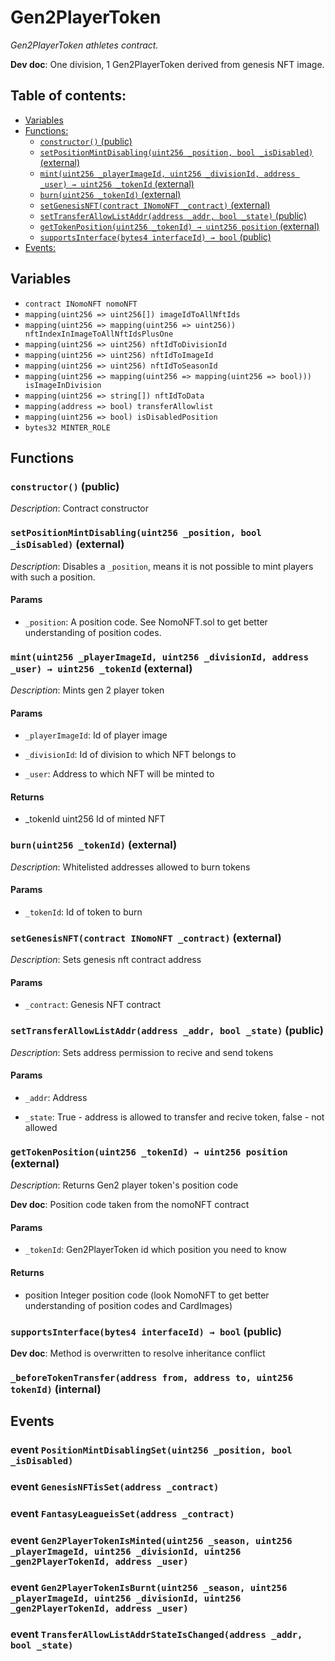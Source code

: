 # Gen2PlayerToken
*Gen2PlayerToken athletes contract.*

**Dev doc**: One division, 1 Gen2PlayerToken derived from genesis NFT image.

## Table of contents:
- [Variables](#variables)
- [Functions:](#functions)
  - [`constructor()` (public) ](#gen2playertoken-constructor--)
  - [`setPositionMintDisabling(uint256 _position, bool _isDisabled)` (external) ](#gen2playertoken-setpositionmintdisabling-uint256-bool-)
  - [`mint(uint256 _playerImageId, uint256 _divisionId, address _user) → uint256 _tokenId` (external) ](#gen2playertoken-mint-uint256-uint256-address-)
  - [`burn(uint256 _tokenId)` (external) ](#gen2playertoken-burn-uint256-)
  - [`setGenesisNFT(contract INomoNFT _contract)` (external) ](#gen2playertoken-setgenesisnft-contract-inomonft-)
  - [`setTransferAllowListAddr(address _addr, bool _state)` (public) ](#gen2playertoken-settransferallowlistaddr-address-bool-)
  - [`getTokenPosition(uint256 _tokenId) → uint256 position` (external) ](#gen2playertoken-gettokenposition-uint256-)
  - [`supportsInterface(bytes4 interfaceId) → bool` (public) ](#gen2playertoken-supportsinterface-bytes4-)
- [Events:](#events)

## Variables <a name="variables"></a>
- `contract INomoNFT nomoNFT`
- `mapping(uint256 => uint256[]) imageIdToAllNftIds`
- `mapping(uint256 => mapping(uint256 => uint256)) nftIndexInImageToAllNftIdsPlusOne`
- `mapping(uint256 => uint256) nftIdToDivisionId`
- `mapping(uint256 => uint256) nftIdToImageId`
- `mapping(uint256 => uint256) nftIdToSeasonId`
- `mapping(uint256 => mapping(uint256 => mapping(uint256 => bool))) isImageInDivision`
- `mapping(uint256 => string[]) nftIdToData`
- `mapping(address => bool) transferAllowlist`
- `mapping(uint256 => bool) isDisabledPosition`
- `bytes32 MINTER_ROLE`

## Functions <a name="functions"></a>

### `constructor()` (public) <a name="gen2playertoken-constructor--"></a>

*Description*: Contract constructor

### `setPositionMintDisabling(uint256 _position, bool _isDisabled)` (external) <a name="gen2playertoken-setpositionmintdisabling-uint256-bool-"></a>

*Description*: Disables a `_position`, means it is not possible to mint players with such a position.



#### Params
 - `_position`: A position code. See NomoNFT.sol to get better understanding of position codes.

### `mint(uint256 _playerImageId, uint256 _divisionId, address _user) → uint256 _tokenId` (external) <a name="gen2playertoken-mint-uint256-uint256-address-"></a>

*Description*: Mints gen 2 player token


#### Params
 - `_playerImageId`: Id of player image

 - `_divisionId`: Id of division to which NFT belongs to

 - `_user`: Address to which NFT will be minted to

#### Returns
 - _tokenId uint256 Id of minted NFT

### `burn(uint256 _tokenId)` (external) <a name="gen2playertoken-burn-uint256-"></a>

*Description*: Whitelisted addresses allowed to burn tokens


#### Params
 - `_tokenId`: Id of token to burn

### `setGenesisNFT(contract INomoNFT _contract)` (external) <a name="gen2playertoken-setgenesisnft-contract-inomonft-"></a>

*Description*: Sets genesis nft contract address


#### Params
 - `_contract`: Genesis NFT contract

### `setTransferAllowListAddr(address _addr, bool _state)` (public) <a name="gen2playertoken-settransferallowlistaddr-address-bool-"></a>

*Description*: Sets address permission to recive and send tokens


#### Params
 - `_addr`: Address

 - `_state`: True - address is allowed to transfer and recive token, false - not allowed

### `getTokenPosition(uint256 _tokenId) → uint256 position` (external) <a name="gen2playertoken-gettokenposition-uint256-"></a>

*Description*: Returns Gen2 player token's position code

**Dev doc**: Position code taken from the nomoNFT contract


#### Params
 - `_tokenId`: Gen2PlayerToken id which position you need to know

#### Returns
 - position Integer position code (look NomoNFT to get better understanding of position codes and
CardImages)

### `supportsInterface(bytes4 interfaceId) → bool` (public) <a name="gen2playertoken-supportsinterface-bytes4-"></a>

**Dev doc**: Method is overwritten to resolve inheritance conflict

### `_beforeTokenTransfer(address from, address to, uint256 tokenId)` (internal) <a name="gen2playertoken-_beforetokentransfer-address-address-uint256-"></a>

## Events <a name="events"></a>
### event `PositionMintDisablingSet(uint256 _position, bool _isDisabled)` <a name="gen2playertoken-positionmintdisablingset-uint256-bool-"></a>


### event `GenesisNFTisSet(address _contract)` <a name="gen2playertoken-genesisnftisset-address-"></a>


### event `FantasyLeagueisSet(address _contract)` <a name="gen2playertoken-fantasyleagueisset-address-"></a>


### event `Gen2PlayerTokenIsMinted(uint256 _season, uint256 _playerImageId, uint256 _divisionId, uint256 _gen2PlayerTokenId, address _user)` <a name="gen2playertoken-gen2playertokenisminted-uint256-uint256-uint256-uint256-address-"></a>


### event `Gen2PlayerTokenIsBurnt(uint256 _season, uint256 _playerImageId, uint256 _divisionId, uint256 _gen2PlayerTokenId, address _user)` <a name="gen2playertoken-gen2playertokenisburnt-uint256-uint256-uint256-uint256-address-"></a>


### event `TransferAllowListAddrStateIsChanged(address _addr, bool _state)` <a name="gen2playertoken-transferallowlistaddrstateischanged-address-bool-"></a>


